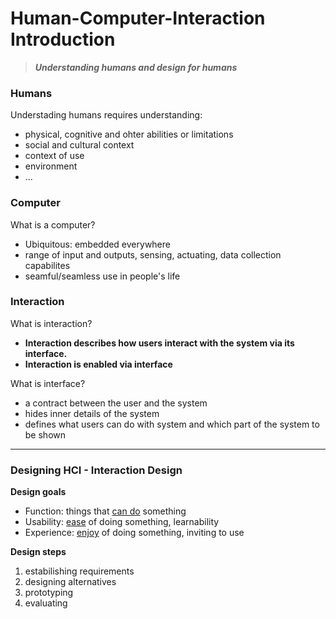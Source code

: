 # **Human-Computer-Interaction Introduction**
> ***Understanding humans and design for humans***

### **Humans**

Understading humans requires understanding: 
* physical, cognitive and ohter abilities or limitations
* social and cultural context
* context of use
* environment
* ...

### **Computer**
What is a computer?
* Ubiquitous: embedded everywhere
* range of input and outputs, sensing, actuating, data collection capabilites
* seamful/seamless use in people's life

### **Interaction**  
What is interaction?
* **Interaction describes how users interact with the system via its interface.**   
* **Interaction is enabled via interface**  

What is interface?
* a contract between the user and the system
* hides inner details of the system
* defines what users can do with system and which part of the system to be shown

***

### **Designing HCI - Interaction Design**
**Design goals**
* Function: things that <u>can do</u> something
* Usability: <u>ease</u> of doing something, learnability
* Experience: <u>enjoy</u> of doing something, inviting to use

**Design steps**
1. estabilishing requirements
2. designing alternatives
3. prototyping
4. evaluating


